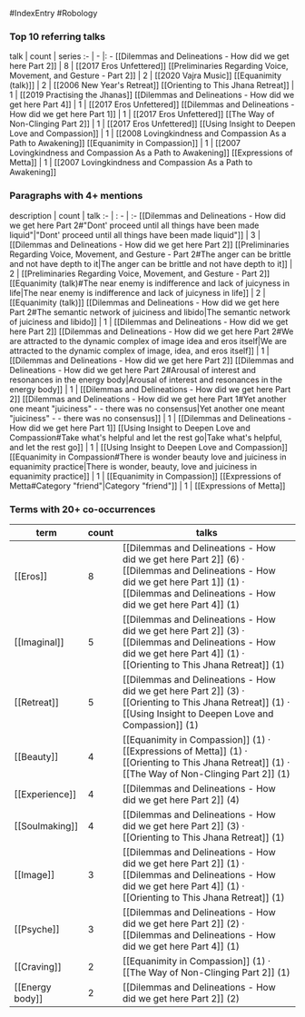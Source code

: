 #IndexEntry #Robology

### Top 10 referring talks
talk | count | series
:- | - |: -
[[Dilemmas and Delineations - How did we get here Part 2]] | 8 | [[2017 Eros Unfettered]]
[[Preliminaries Regarding Voice, Movement, and Gesture - Part 2]] | 2 | [[2020 Vajra Music]]
[[Equanimity (talk)]] | 2 | [[2006 New Year's Retreat]]
[[Orienting to This Jhana Retreat]] | 1 | [[2019 Practising the Jhanas]]
[[Dilemmas and Delineations - How did we get here Part 4]] | 1 | [[2017 Eros Unfettered]]
[[Dilemmas and Delineations - How did we get here Part 1]] | 1 | [[2017 Eros Unfettered]]
[[The Way of Non-Clinging Part 2]] | 1 | [[2017 Eros Unfettered]]
[[Using Insight to Deepen Love and Compassion]] | 1 | [[2008 Lovingkindness and Compassion As a Path to Awakening]]
[[Equanimity in Compassion]] | 1 | [[2007 Lovingkindness and Compassion As a Path to Awakening]]
[[Expressions of Metta]] | 1 | [[2007 Lovingkindness and Compassion As a Path to Awakening]]

### Paragraphs with 4+ mentions
description | count | talk
:- | : - | :-
[[Dilemmas and Delineations - How did we get here Part 2#"Dont' proceed until all things have been made liquid"\|"Dont' proceed until all things have been made liquid"]] | 3 | [[Dilemmas and Delineations - How did we get here Part 2]]
[[Preliminaries Regarding Voice, Movement, and Gesture - Part 2#The anger can be brittle and not have depth to it\|The anger can be brittle and not have depth to it]] | 2 | [[Preliminaries Regarding Voice, Movement, and Gesture - Part 2]]
[[Equanimity (talk)#The near enemy is indifference and lack of juicyness in life\|The near enemy is indifference and lack of juicyness in life]] | 2 | [[Equanimity (talk)]]
[[Dilemmas and Delineations - How did we get here Part 2#The semantic network of juiciness and libido\|The semantic network of juiciness and libido]] | 1 | [[Dilemmas and Delineations - How did we get here Part 2]]
[[Dilemmas and Delineations - How did we get here Part 2#We are attracted to the dynamic complex of image idea and eros itself\|We are attracted to the dynamic complex of image, idea, and eros itself]] | 1 | [[Dilemmas and Delineations - How did we get here Part 2]]
[[Dilemmas and Delineations - How did we get here Part 2#Arousal of interest and resonances in the energy body\|Arousal of interest and resonances in the energy body]] | 1 | [[Dilemmas and Delineations - How did we get here Part 2]]
[[Dilemmas and Delineations - How did we get here Part 1#Yet another one meant "juiciness" - - there was no consensus\|Yet another one meant "juiciness" - - there was no consensus]] | 1 | [[Dilemmas and Delineations - How did we get here Part 1]]
[[Using Insight to Deepen Love and Compassion#Take what's helpful and let the rest go\|Take what's helpful, and let the rest go]] | 1 | [[Using Insight to Deepen Love and Compassion]]
[[Equanimity in Compassion#There is wonder beauty love and juiciness in equanimity practice\|There is wonder, beauty, love and juiciness in equanimity practice]] | 1 | [[Equanimity in Compassion]]
[[Expressions of Metta#Category "friend"\|Category "friend"]] | 1 | [[Expressions of Metta]]

### Terms with 20+ co-occurrences
term | count | talks
-|-|-
[[Eros]] | 8 | <span class="counts">[[Dilemmas and Delineations - How did we get here Part 2]] (6) · [[Dilemmas and Delineations - How did we get here Part 1]] (1) · [[Dilemmas and Delineations - How did we get here Part 4]] (1)</span> 
[[Imaginal]] | 5 | <span class="counts">[[Dilemmas and Delineations - How did we get here Part 2]] (3) · [[Dilemmas and Delineations - How did we get here Part 4]] (1) · [[Orienting to This Jhana Retreat]] (1)</span> 
[[Retreat]] | 5 | <span class="counts">[[Dilemmas and Delineations - How did we get here Part 2]] (3) · [[Orienting to This Jhana Retreat]] (1) · [[Using Insight to Deepen Love and Compassion]] (1)</span> 
[[Beauty]] | 4 | <span class="counts">[[Equanimity in Compassion]] (1) · [[Expressions of Metta]] (1) · [[Orienting to This Jhana Retreat]] (1) · [[The Way of Non-Clinging Part 2]] (1)</span> 
[[Experience]] | 4 | <span class="counts">[[Dilemmas and Delineations - How did we get here Part 2]] (4)</span> 
[[Soulmaking]] | 4 | <span class="counts">[[Dilemmas and Delineations - How did we get here Part 2]] (3) · [[Orienting to This Jhana Retreat]] (1)</span> 
[[Image]] | 3 | <span class="counts">[[Dilemmas and Delineations - How did we get here Part 2]] (1) · [[Dilemmas and Delineations - How did we get here Part 4]] (1) · [[Orienting to This Jhana Retreat]] (1)</span> 
[[Psyche]] | 3 | <span class="counts">[[Dilemmas and Delineations - How did we get here Part 2]] (2) · [[Dilemmas and Delineations - How did we get here Part 4]] (1)</span> 
[[Craving]] | 2 | <span class="counts">[[Equanimity in Compassion]] (1) · [[The Way of Non-Clinging Part 2]] (1)</span> 
[[Energy body]] | 2 | <span class="counts">[[Dilemmas and Delineations - How did we get here Part 2]] (2)</span> 

